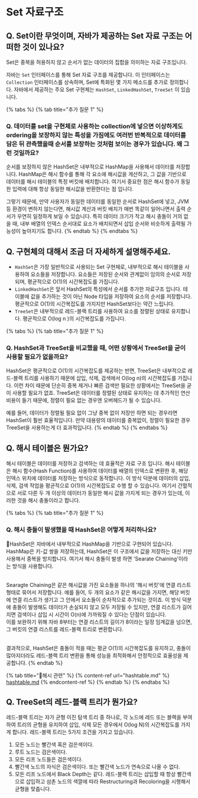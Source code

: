 # Set 자료구조

## **Q. Set이란 무엇이며, 자바가 제공하는 Set 자료 구조는 어떠한 것이 있나요?**

Set은 중복을 허용하지 않고 순서가 없는 데이터의 집합을 의미하는 자료 구조입니다.

자바는 `Set` 인터페이스를 통해 Set 자료 구조를 제공합니다. 이 인터페이스는 `Collection` 인터페이스를 상속하며, Set에 특화된 몇 가지 메소드를 추가로 정의합니다. 자바에서 제공하는 주요 Set 구현체는 `HashSet`, `LinkedHashSet`, `TreeSet` 이 있습니다.

{% tabs %}
{% tab title="추가 질문 1" %}
### **Q. 데이터를 set을 구현체로 사용하는 collection에 넣으면 이상하게도 ordering을 보장하지 않는 특성을 가짐에도 여러번 반복적으로 데이터를 담은 뒤 관측했을때 순서를 보장하는 것처럼 보이는 경우가 있습니다. 왜 그런 것일까요?**

순서를 보장하지 않은 HashSet은 내부적으로 HashMap을 사용해서 데이터를 저장합니다. HashMap은 해시 함수를 통해 각 요소에 해시값을 게산하고, 그 값을 기반으로 데이터를 해시 테이블의 특정 버킷에 배치합니다. 여기서 중요한 점은 해시 함수가 동일한 입력에 대해 항상 동일한 해시값을 반환한다는 점 입니다.

그렇기 때문에, 만약 사용자가 동일한 데이터를 동일한 순서로 HashSet에 넣고, JVM등 환경이 변하지 않는다면, 해시값 계산과 버킷 배치가 매번 똑같이 일어나면서 출력 순서가 우연히 일정하게 보일 수 있습니다. 특히 데이터 크기가 작고 해시 충돌이 거의 없을 때, 내부 배열의 인덱스 순서대로 요소가 배치되면서 삽입 순서와 비슷하게 출력될 가능성이 높아지기도 합니다.
{% endtab %}
{% endtabs %}





## **Q. 구현체의 대해서 조금 더 자세하게 설명해주세요.**

* `HashSet`은 가장 일반적으로 사용되는 Set 구현체로, 내부적으로 해시 테이블을 사용하여 요소들을 저장합니다. 요소들은 저장된 순서와 관계없이 임의의 순서로 저장되며, 평균적으로 O(1)의 시간복잡도를 가집니다.
* `LinkedHashSet`은 앞서 HashSet의 특성에서 순서를 추가한 자료구조 입니다. 테이블에 값을 추가하는 것이 아닌 Node 타입을 저장하여 요소의 순서를 저장합니다. 평균적으로 O(1)의 시간복잡도를 가지지만 HashSet보다는 약간 느립니다.
* `TreeSet`은 내부적으로 레드-블랙 트리를 사용하여 요소를 정렬된 상태로 유지합니다. 평균적으로 O(log n )의 시간복잡도를 가집니다.

{% tabs %}
{% tab title="추가 질문 1" %}
### **Q. HashSet과 TreeSet을 비교했을 때, 어떤 상황에서 TreeSet을 굳이 사용할 필요가 없을까요?**

HashSet은 평균적으로 O(1)의 시간복잡도를 제공하는 반면, TreeSet은 내부적으로 레드-블랙 트리를 사용하기 때문에 삽입, 삭제, 검색에서 O(log n)의 시간복잡도를 가집니다. 이런 차이 때문에 단순히 중복 제거나 빠른 검색만 필요한 상황에서는 TreeSet을 굳이 사용할 필요가 없죠. TreeSet은 데이터를 정렬된 상태로 유지하는 데 추가적인 연산 비용이 들기 때문에, 정렬이 필요 없는 경우엔 오버헤드가 될 수 있습니다.

예를 들어, 데이터가 정렬될 필요 없이 그냥 중복 없이 저장만 하면 되는 경우라면 HashSet이 훨씬 효율적입니다. 만약 대용량의 데이터를 중복없이, 정렬이 필요한 경우 TreeSet을 사용하는게 더 효과적입니다.
{% endtab %}
{% endtabs %}



## **Q. 해시 테이블은 뭔가요?**

해시 테이블은 데이터를 저장하고 검색하는 데 효율적은 자료 구조 입니다. 해시 테이블은 해시 함수(Hash Function)를 사용하여 데이터를 배열의 인덱스로 변환한 후, 해당 인덱스 위치에 데이터를 저장하는 방식으로 동작합니다. 이 방식 덕분에 데이터의 삽입, 삭제, 검색 작업을 평균적으로 O(1)의 시간복잡도로 수행 할 수 있습니다. 여기서 간혈적으로 서로 다른 두 개 이상의 데이터가 동일한 해시 값을 가지게 되는 경우가 있는데, 이러한 것을 해시 충돌이라고 합니다.

{% tabs %}
{% tab title="추가 질문 1" %}
### **Q. 해시 충돌이 발생했을 때 HashSet은 어떻게 처리하나요?**

HashSet은 자바에서 내부적으로 HashMap을 기반으로 구현되어 있습니다. HashMap은 키-값 쌍을 저장하는데, HashSet은 이 구조에서 값을 저장하는 대신 키만 사용해서 중복을 방지합니다. 여기서 해시 충돌이 발생 하면 'Searate Chaining'이라는 방식을 사용합니다.

\
Searagte Chaining은 같은 해시값을 가진 요소들을 하나의 '해시 버킷'에 연결 리스트 형태로 묶어서 저장합니다. 예를 들어, 두 개의 요소가 같은 해시값을 가지면, 해당 버킷에 연결 리스트가 생기고 그 안에서 요소들이 순차적으로 추가되는 것이죠. 이 방식 덕분에 충돌이 발생해도 데이터가 손실되지 않고 모두 저장될 수 있지만, 연결 리스트가 길어지면 검색이나 삽입 시 시간이 O(n)에 가까워질 수 있다는 단점이 있습니다.\
이를 보완하기 위해 자바 8부터는 연결 리스트의 길이가 8이라는 일정 임계값을 넘으면, 그 버킷의 연결 리스트를 레드-블랙 트리로 변환합니다.

\
결과적으로, HashSet은 충돌이 적을 때는 평균 O(1)의 시간복잡도를 유지하고, 충돌이 많아지더라도 레드-블랙 트리 변환을 통해 성능을 최적화해서 안정적으로 효율성을 제공합니다.
{% endtab %}

{% tab title="해시 관련" %}
{% content-ref url="hashtable.md" %}
[hashtable.md](hashtable.md)
{% endcontent-ref %}
{% endtab %}
{% endtabs %}



## **Q. TreeSet의 레드-블랙 트리가 뭔가요?**

레드-블랙 트리는 자가 균형 이진 탐색 트리 중 하나로, 각 노드에 레드 또는 블랙을 부여하여 트리의 균형을 유지하여 삽입, 삭제 모든 경우에서 O(log N)의 시간복잡도를 가지게 합니다. 레드-블랙 트리는 5가지 조건을 가지고 있습니다.

1. 모든 노드는 빨간색 혹은 검은색이다.
2. 루트 노드는 검은색이다.
3. 모든 리프 노드들은 검은색이다.
4. 빨간색 노드의 자식은 검은색이다. 또는 빨간색 노드가 연속으로 나올 수 없다.
5. 모든 리프 노드에서 Black Depth는 같다. 레드-블랙 트리는 삽입할 때 항상 빨간색으로 삽입하고 삼촌 노드의 색깔에 따라 Restructuring과 Recoloring을 시행해서 균형을 맞춥니다.
